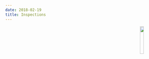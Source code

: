 ```yaml
---
date: 2018-02-19
title: Inspections
---
```

<img align="right" src="https://i.imgur.com/p8jenZt.png" width=15%>


